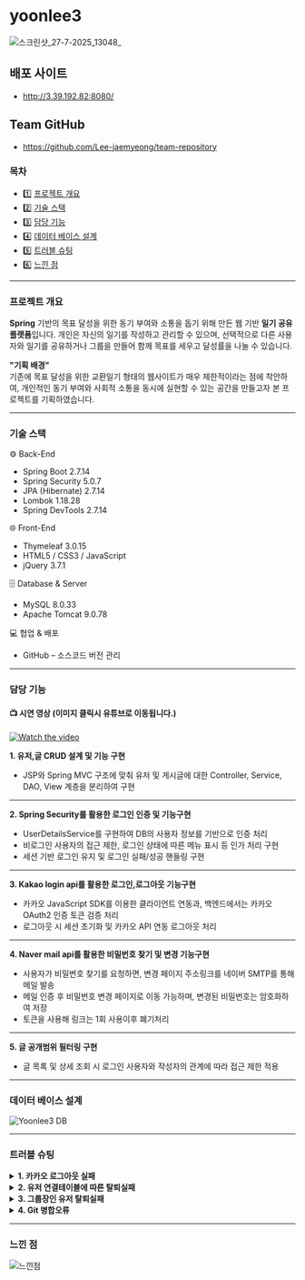 # yoonlee3
![스크린샷_27-7-2025_13048_](https://github.com/user-attachments/assets/05e00f73-9ee7-46c6-b830-4c80146b1eb3)

## 배포 사이트
- http://3.39.192.82:8080/

## Team GitHub
- https://github.com/Lee-jaemyeong/team-repository

### 목차
- 1️⃣ [프로젝트 개요](#프로젝트-개요)
- 2️⃣ [기술 스택](#기술-스택)
- 3️⃣ [담당 기능](#담당-기능)
- 4️⃣ [데이터 베이스 설계](#데이터-베이스-설계)
- 5️⃣ [트러블 슈팅](#트러블-슈팅)
- 6️⃣ [느낀 점](#느낀-점)

<hr/>

### 프로젝트 개요
**Spring** 기반의 목표 달성을 위한 동기 부여와 소통을 돕기 위해 만든 웹 기반 **일기 공유 플랫폼**입니다.
개인은 자신의 일기를 작성하고 관리할 수 있으며, 선택적으로 다른 사용자와 일기를 공유하거나 그룹을 만들어 함께 목표를 세우고 달성률을 나눌 수 있습니다.

**"기획 배경"** <br/>
기존에 목표 달성을 위한 교환일기 형태의 웹사이트가 매우 제한적이라는 점에 착안하여,
개인적인 동기 부여와 사회적 소통을 동시에 실현할 수 있는 공간을 만들고자 본 프로젝트를 기획하였습니다.
<hr/>

### 기술 스택
⚙️ Back-End
- Spring Boot 2.7.14
- Spring Security 5.0.7
- JPA (Hibernate) 2.7.14
- Lombok 1.18.28
- Spring DevTools 2.7.14

🌐 Front-End
- Thymeleaf 3.0.15
- HTML5 / CSS3 / JavaScript
- jQuery 3.7.1

🗄 Database & Server
- MySQL 8.0.33
- Apache Tomcat 9.0.78

💻 협업 & 배포
- GitHub – 소스코드 버전 관리

<hr/>

### 담당 기능
#### 📺 시연 영상 (이미지 클릭시 유튜브로 이동됩니다.)

[![Watch the video](https://img.youtube.com/vi/F6DzPczeOM4/hqdefault.jpg)](https://www.youtube.com/watch?v=F6DzPczeOM4&t=4s)

**1. 유저,글 CRUD 설계 및 기능 구현**
  - JSP와 Spring MVC 구조에 맞춰 유저 및 게시글에 대한 Controller, Service, DAO, View 계층을 분리하여 구현
---

**2. Spring Security를 활용한 로그인 인증 및 기능구현**
  - UserDetailsService를 구현하여 DB의 사용자 정보를 기반으로 인증 처리
  - 비로그인 사용자의 접근 제한, 로그인 상태에 따른 메뉴 표시 등 인가 처리 구현
  - 세션 기반 로그인 유지 및 로그인 실패/성공 핸들링 구현
---

**3. Kakao login api를 활용한 로그인,로그아웃 기능구현**
  - 카카오 JavaScript SDK를 이용한 클라이언트 연동과, 백엔드에서는 카카오 OAuth2 인증 토큰 검증 처리
  - 로그아웃 시 세션 초기화 및 카카오 API 연동 로그아웃 처리
---

**4. Naver mail api를 활용한 비밀번호 찾기 및 변경 기능구현**
  - 사용자가 비밀번호 찾기를 요청하면, 변경 페이지 주소링크를 네이버 SMTP를 통해 메일 발송
  - 메일 인증 후 비밀번호 변경 페이지로 이동 가능하며, 변경된 비밀번호는 암호화하여 저장
  - 토큰을 사용해 링크는 1회 사용이후 폐기처리
---

**5. 글 공개범위 필터링 구현**
  - 글 목록 및 상세 조회 시 로그인 사용자와 작성자의 관계에 따라 접근 제한 적용

<hr/>

### 데이터 베이스 설계

![Yoonlee3 DB](https://github.com/user-attachments/assets/1e2e1bd1-4ec0-488a-9698-80bafa37e77a)

<hr/>

### 트러블 슈팅
<details>
  <summary><strong>1. 카카오 로그아웃 실패</strong></summary>
  • <strong>문제 상황</strong>: 카카오 로그아웃 시, 세션 쿠키가 정상적으로 삭제되지 않아 사용자가 로그아웃해도 자동으로 로그인 상태가 유지되는 현상이 발생 <br/> → 보안 취약점 존재
  <br/>
  • <strong>원인 분석</strong>: 카카오 로그아웃 API 호출 또는 로그아웃 URL 리다이렉션이 누락<br/> → 카카오 측 세션 및 인증 토큰이 미해제
  <br/>
  • <strong>해결 방법</strong>: Spring Security 설정에 카카오 로그아웃 URL을 명시하여 로그아웃 요청 시 해당URL로 리다이렉트되도록 구현<br/> → 카카오 세션을 종료시키고, 클라이언트 쿠키도 정상적으로 삭제되도록 처리

</details>
<details>
  <summary><strong>2. 유저 연결테이블에 따른 탈퇴실패</strong></summary>
  • <strong>문제 상황</strong>: 사용자가 그룹에 가입, 게시글 등 연관된 데이터를 보유한 상태에서 탈퇴 시도  <br/> → 데이터베이스 제약조건으로 인해 사용자 삭제가 실패
  <br/>
  • <strong>원인 분석</strong>: 사용자 엔티티와 연관된 다른 엔티티(예: 그룹, 게시글 등) 간의 외래키 관계 존재<br/> → 연관 데이터가 삭제 또는 해제되지 않아 제약 조건을 위반
  <br/>
  • <strong>해결 방법</strong>: JPA 엔티티에 cascade = CascadeType.REMOVE 설정을 적용<br/> → 사용자가 삭제 시 연관된 엔티티도 함께 삭제 처리<br/> → 무결성 문제를 해결하고, 사용자 탈퇴가 원활히 진행되도록 개선

</details>
<details>
  <summary><strong>3. 그룹장인 유저 탈퇴실패</strong></summary>
  • <strong>문제 상황</strong>: 그룹장 권한을 보유한 사용자가 탈퇴를 시도할 경우, 해당 그룹의 연결 관계로 인해 탈퇴 불가능
  <br/>
  • <strong>원인 분석</strong>: 그룹 엔티티가 다수의 사용자와 연관되어 있고, 그룹장의 권한 이전 로직이 없어서 그룹장이 탈퇴 시 그룹도 같이 삭제되는 현상 발생
  <br/>
  • <strong>해결 방법</strong>: 그룹장 탈퇴 시점에 해당 그룹 내 가입일 기준으로 다음 순번의 사용자에게 자동으로 그룹장 권한을 양도하는 권한 이전 로직을 구현 만약 그룹에 그룹장 외에 다른 회원이 없을 경우, 그룹 자체도 함께 삭제되도록 처리

</details>
<details>
  <summary><strong>4. Git 병합오류</strong></summary>
  • <strong>문제 상황</strong>: 엔티티, 서비스, 컨트롤러 파일에서 다수 개발자가 동시에 작업하며 병합 충돌이 빈번하게 발생
  <br/>
  • <strong>원인 분석</strong>: 세밀하지 않은 파트 분배 및 중복된 파일로 여러 사람이 개발하여 충돌문제가 발생
  <br/>
  • <strong>해결 방법</strong>: 팀원들에게 개발파일을 받아 수동으로 병합후 Git main브랜치에 Push하는 방식으로 해결

</details>
<hr/>

### 느낀 점

![느낀점](https://github.com/user-attachments/assets/d10d43ec-55ad-490e-a0ab-fd0251924a74)
